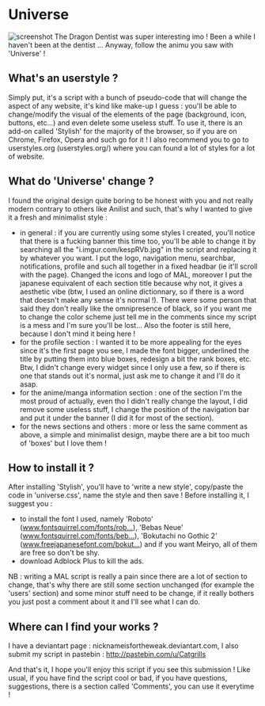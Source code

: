 # Universe

![screenshot](http://i.imgur.com/hzYfxUv.jpg)
The Dragon Dentist was super interesting imo ! Been a while I haven't been at the dentist ... Anyway, follow the animu you saw with 'Universe' !

What's an userstyle ?
-------------------------------

Simply put, it's a script with a bunch of pseudo-code that will change the aspect of any website, it's kind like make-up I guess : you'll be able to change/modify the visual of the elements of the page (background, icon, buttons, etc...) and even delete some useless stuff. To use it, there is an add-on called 'Stylish' for the majority of the browser, so if you are on Chrome, Firefox, Opera and such go for it ! I also recommend you to go to userstyles.org (userstyles.org/) where you can found a lot of styles for a lot of website.

What do 'Universe' change ? 
-------------------------------

 I found the original design quite boring to be honest with you and not really modern contrary to others like Anilist and such, that's why I wanted to give it a fresh and minimalist style :
- in general : if you are currently using some styles I created, you'll notice that there is a fucking banner this time too, you'll be able to change it by searching all the "i.imgur.com/kespRVb.jpg" in the script and replacing it by whatever you want. I put the logo, navigation menu, searchbar, notifications, profile and such all together in a fixed headbar (ie it'll scroll with the page). Changed the icons and logo of MAL, moreover I put the japanese equivalent of each section title because why not, it gives a aesthetic vibe (btw, I used an online dictionnary, so if there is a word that doesn't make any sense it's normal !). There were some person that said they don't really like the omnipresence of black, so if you want me to change the color scheme just tell me in the comments since my script is a mess and I'm sure you'll be lost... Also the footer is still here, because I don't mind it being here !
- for the profile section : I wanted it to be more appealing for the eyes since it's the first page you see, I made the font bigger, underlined the title by putting them into blue boxes, redesign a bit the rank boxes, etc. Btw, I didn't change every widget since I only use a few, so if there is one that stands out it's normal, just ask me to change it and I'll do it asap.
- for the anime/manga information section : one of the section I'm the most proud of actually, even tho I didn't really change the layout, I did remove some useless stuff, I change the position of the navigation bar and put it under the banner (I did it for most of the section).
- for the news sections and others : more or less the same comment as above, a simple and minimalist design, maybe there are a bit too much of 'boxes' but I love them !  

How to install it ?
-------------------------------
After installing 'Stylish', you'll have to 'write a new style', copy/paste the code in 'universe.css', name the style and then save ! Before installing it, I suggest you :

* to install the font I used, namely 'Roboto' (www.fontsquirrel.com/fonts/rob…), 'Bebas Neue' (www.fontsquirrel.com/fonts/beb…), 'Bokutachi no Gothic 2' (www.freejapanesefont.com/bokut…) and if you want Meiryo, all of them are free so don't be shy.
* download Adblock Plus to kill the ads.

NB : writing a MAL script is really a pain since there are a lot of section to change, that's why there are still some section unchanged (for example the 'users' section) and some minor stuff need to be change, if it really bothers you just post a comment about it and I'll see what I can do.

Where can I find your works ?
-------------------------------
I have a deviantart page : nicknameisfortheweak.deviantart.com, I also submit my script in pastebin : http://pastebin.com/u/Catgrills

And that's it, I hope you'll enjoy this script if you see this submission ! Like usual, if you have find the script cool or bad, if you have questions, suggestions, there is a section called 'Comments', you can use it everytime !

